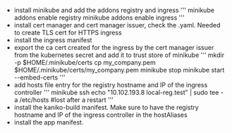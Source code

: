 - install minikube and add the addons registry and ingress
'''
minikube addons enable registry
minikube addons enable ingress
'''
- install cert manager and cert manager issuer, check the .yaml. Needed to create TLS cert for HTTPS ingress
- install the ingress manifest
- export the ca cert created for the ingress by the cert manager issuer from the kubernetes secret and add it to trust store of minikube
'''
mkdir -p $HOME/.minikube/certs
cp my_company.pem $HOME/.minikube/certs/my_company.pem
minikube stop
minikube start --embed-certs
'''
- add hosts file entry for the registry hostname and IP of the ingress controller
'''
minikube ssh
echo "10.102.193.8 local-reg.test" | sudo tee -a /etc/hosts #lost after a restart
'''
- install the kaniko-build manifest. Make sure to have the registry hostname and IP of the ingress controller in the hostAliases
- install the app manifest.